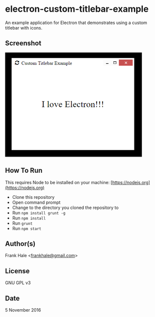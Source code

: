 electron-custom-titlebar-example
==================================

An example application for Electron that demonstrates using a custom titlebar 
with icons.

## Screenshot

<img src="screenshots/custom-window-titlebar-and-buttons.PNG" alt="screenshot of custom window titlebar" />

## How To Run

This requires Node to be installed on your machine: 
[https://nodejs.org](https://nodejs.org)

- Clone this repository
- Open command prompt
- Change to the directory you cloned the repository to
- Run `npm install grunt -g`
- Run `npm install`
- Run `grunt`
- Run `npm start`

## Author(s)

Frank Hale &lt;frankhale@gmail.com&gt;

## License

GNU GPL v3

## Date

5 November 2016